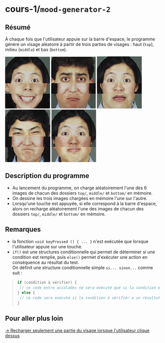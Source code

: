 # cours-1/`mood-generator-2`

## Résumé

À chaque fois que l'utilisateur appuie sur la barre d'espace, le programme génère un visage aléatoire à partir de trois parties de visages : haut (`top`), milieu (`middle`) et bas (`bottom`).

![mood-generator-1.png](overview/mood-generator-1.png)
![mood-generator-2.png](overview/mood-generator-2.png)
![mood-generator-3.png](overview/mood-generator-3.png)
![mood-generator-4.png](overview/mood-generator-4.png)
![mood-generator-5.png](overview/mood-generator-5.png)

## Description du programme

- Au lancement du programme, on charge aléatoirement l'une des 6 images de chacun des dossiers `top/`, `middle/` et `bottom/` en mémoire.
- On dessine les trois images chargées en mémoire l'une sur l'autre.
- Lorsqu'une touche est appuyée, si elle correspond à la barre d'espace, alors on recharge aléatoirement l'une des images de chacun des dossiers `top/`, `middle/` et `bottom/` en mémoire.

## Remarques

- la fonction `void keyPressed () { ... }` n'est exécutée que lorsque l'utilisateur appuie sur une touche.
- `if()` est une structures conditionnelle qui permet de déterminer si une condition est remplie, puis `else()`  permet d'exécuter une action en conséquence au résultat du test.    
On définit une structure conditionnelle simple `si... sinon...` comme suit : 
>```java
>if (condition à vérifier) {
>  // ce code entre accolades ne sera exécuté que si la condition est respectée, soit "true"
>} else {
>  // ce code sera exécuté si la condition à vérifier a un résultat "false"
>}
>```

## Pour aller plus loin

[→ Recharger seulement une partie du visage lorsque l'utilisateur clique dessus](../mood-generator-3)

